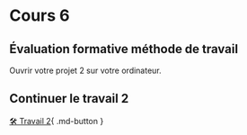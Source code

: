 # Cours 6

## Évaluation formative méthode de travail
Ouvrir votre projet 2 sur votre ordinateur.   

## Continuer le travail 2
[🛠️ Travail 2](./consignes/travail2.md){ .md-button } 
